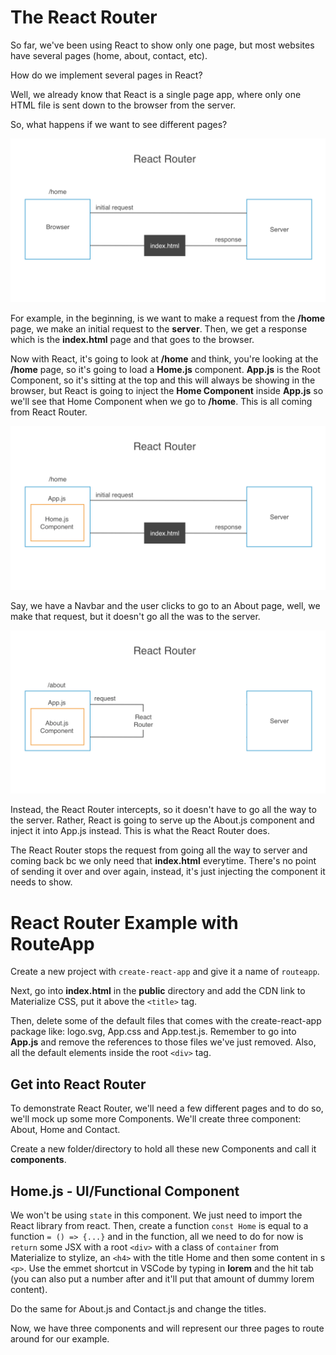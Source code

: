 # The React Router

So far, we've been using React to show only one page, but most websites have several pages (home, about, contact, etc).

How do we implement several pages in React?

Well, we already know that React is a single page app, where only one HTML file is sent down to the browser from the server.

So, what happens if we want to see different pages? 

<kbd>![alt text](img/reactrouter.png "screenshot")</kbd>

For example, in the beginning, is we want to make a request from the **/home** page, we make an initial request to the **server**. Then, we get a response which is the **index.html** page and that goes to the browser. 

Now with React, it's going to look at **/home** and think, you're looking at the **/home** page, so it's going to load a **Home.js** component. **App.js** is the Root Component, so it's sitting at the top and this will always be showing in the browser, but React is going to inject the **Home Component** inside **App.js** so we'll see that Home Component when we go to **/home**. This is all coming from React Router.

<kbd>![alt text](img/homecomp.png "screenshot")</kbd>

Say, we have a Navbar and the user clicks to go to an About page, well, we make that request, but it doesn't go all the was to the server.

<kbd>![alt text](img/aboutcomp.png "screenshot")</kbd>

Instead, the React Router intercepts, so it doesn't have to go all the way to the server. Rather, React is going to serve up the About.js component and inject it into App.js instead. This is what the React Router does.

The React Router stops the request from going all the way to server and coming back bc we only need that **index.html** everytime. There's no point of sending it over and over again, instead, it's just injecting the component it needs to show.

# React Router Example with RouteApp

Create a new project with ```create-react-app``` and give it a name of ```routeapp```.

Next, go into **index.html** in the **public** directory and add the CDN link to Materialize CSS, put it above the ```<title>``` tag.

Then, delete some of the default files that comes with the create-react-app package like: logo.svg, App.css and App.test.js. Remember to go into **App.js** and remove the references to those files we've just removed. Also, all the default elements inside the root ```<div>``` tag.

## Get into React Router

To demonstrate React Router, we'll need a few different pages and to do so, we'll mock up some more Components. We'll create three component: About, Home and Contact.

Create a new folder/directory to hold all these new Components and call it **components**.

## Home.js - UI/Functional Component

We won't be using ```state``` in this component. We just need to import the React library from react. Then, create a function ```const Home``` is equal to a function ```= () => {...}``` and in the function, all we need to do for now is ```return``` some JSX with a root ```<div>``` with a class of ```container``` from Materialize to stylize, an ```<h4>``` with the title Home and then some content in s ```<p>```. Use the emmet shortcut in VSCode by typing in **lorem** and the hit tab (you can also put a number after and it'll put that amount of dummy lorem content).

Do the same for About.js and Contact.js and change the titles.

Now, we have three components and will represent our three pages to route around for our example.

